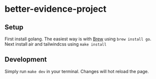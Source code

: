 # better-evidence-project

## Setup 
First install golang. The easiest way is with [Brew](brew.sh) using `brew install go`. Next install air and tailwindcss using `make install`

## Development
Simply run `make dev` in your terminal. Changes will hot reload the page.
